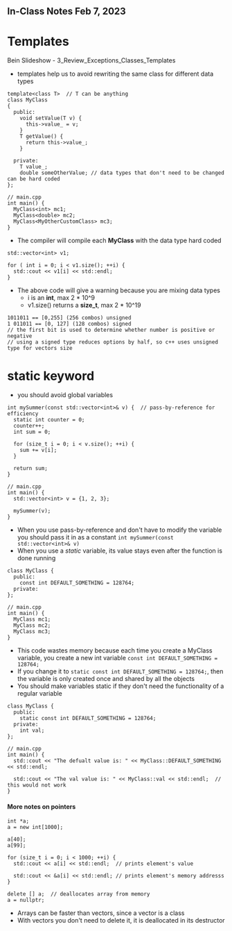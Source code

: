 ## In-Class Notes Feb 7, 2023

# Templates
Bein Slideshow - 3_Review_Exceptions_Classes_Templates

* templates help us to avoid rewriting the same class for different data types
```
template<class T>  // T can be anything
class MyClass
{
  public:
    void setValue(T v) {
      this->value_ = v;
    }
    T getValue() {
      return this->value_;
    }
   
  private:
    T value_;
    double someOtherValue; // data types that don't need to be changed can be hard coded
};

// main.cpp
int main() {
  MyClass<int> mc1;
  MyClass<double> mc2;
  MyClass<MyOtherCustomClass> mc3;
}
```
* The compiler will compile each **MyClass** with the data type hard coded

```
std::vector<int> v1;

for ( int i = 0; i < v1.size(); ++i) {
  std::cout << v1[i] << std::endl;
}
```
* The above code will give a warning because you are mixing data types
  * i is an **int**, max 2 * 10^9
  * v1.size() returns a **size_t**, max 2 * 10^19
  
```
1011011 == [0,255] (256 combos) unsigned
1 011011 == [0, 127] (128 combos) signed
// the first bit is used to determine whether number is positive or negative
// using a signed type reduces options by half, so c++ uses unsigned type for vectors size

```

# static keyword
* you should avoid global variables
```
int mySummer(const std::vector<int>& v) {  // pass-by-reference for efficiency
  static int counter = 0;
  counter++;
  int sum = 0;
  
  for (size_t i = 0; i < v.size(); ++i) {
    sum += v[i];  
  }
  
  return sum;
}

// main.cpp
int main() {
  std::vector<int> v = {1, 2, 3};
  
  mySummer(v);
}
```
* When you use pass-by-reference and don't have to modify the variable you should pass it in as a constant ```int mySummer(const std::vector<int>& v)```
* When you use a *static* variable, its value stays even after the function is done running

```
class MyClass {
  public:
    const int DEFAULT_SOMETHING = 128764;
  private:
};

// main.cpp
int main() {
  MyClass mc1;
  MyClass mc2;
  MyClass mc3;
}
```
* This code wastes memory because each time you create a MyClass variable, you create a new int variable ```const int DEFAULT_SOMETHING = 128764;```
* If you change it to ```static const int DEFAULT_SOMETHING = 128764;```, then the variable is only created once and shared by all the objects
* You should make variables static if they don't need the functionality of a regular variable
```
class MyClass {
  public:
    static const int DEFAULT_SOMETHING = 128764;
  private:
    int val;
};

// main.cpp
int main() {
  std::cout << "The defualt value is: " << MyClass::DEFAULT_SOMETHING << std::endl;
  
  std::cout << "The val value is: " << MyClass::val << std::endl;  // this would not work
}
```

#### More notes on pointers
```
int *a;
a = new int[1000];

a[40];
a[99];

for (size_t i = 0; i < 1000; ++i) {
  std::cout << a[i] << std::endl;  // prints element's value
  
  std::cout << &a[i] << std::endl; // prints element's memory addresss
}

delete [] a;  // deallocates array from memory
a = nullptr;
```
* Arrays can be faster than vectors, since a vector is a class
* With vectors you don't need to delete it, it is deallocated in its destructor
